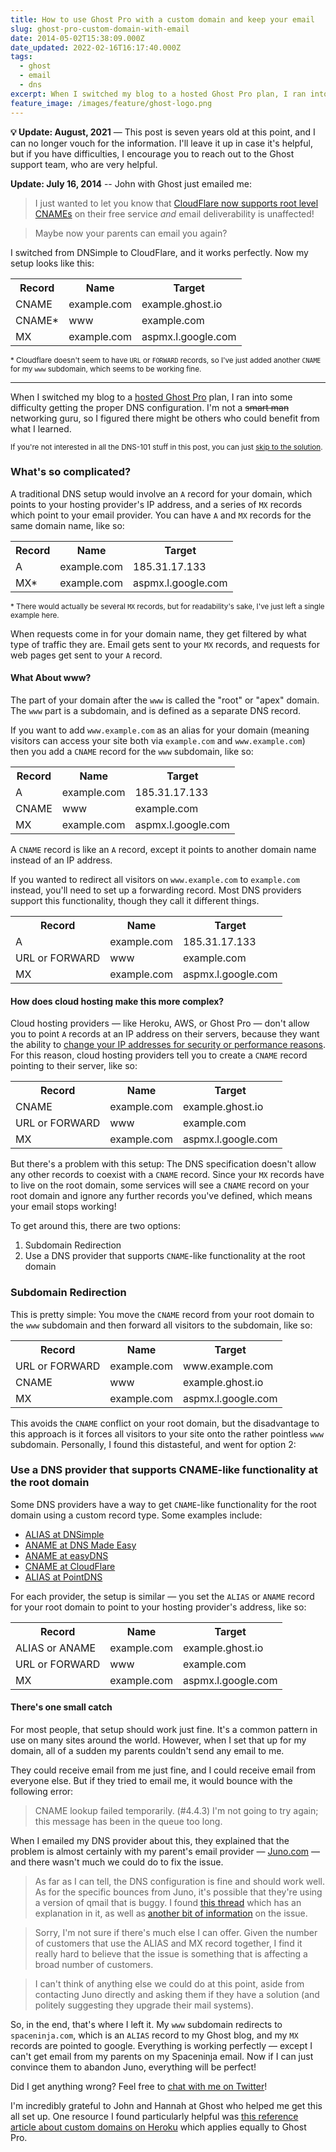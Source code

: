 ```yaml
---
title: How to use Ghost Pro with a custom domain and keep your email
slug: ghost-pro-custom-domain-with-email
date: 2014-05-02T15:38:09.000Z
date_updated: 2022-02-16T16:17:40.000Z
tags:
  - ghost
  - email
  - dns
excerpt: When I switched my blog to a hosted Ghost Pro plan, I ran into some difficulty getting the proper DNS configuration. I'm not a networking guru, so I figured there might be others who could benefit from what I learned.
feature_image: /images/feature/ghost-logo.png
---
```


**💡 Update: August, 2021** — This post is seven years old at this point, and I can no longer vouch for the information. I'll leave it up in case it's helpful, but if you have difficulties, I encourage you to reach out to the Ghost support team, who are very helpful.

**Update: July 16, 2014** -- John with Ghost just emailed me:

> I just wanted to let you know that [CloudFlare now supports root level CNAMEs](https://support.cloudflare.com/hc/en-us/articles/200169056-CNAME-Flattening-RFC-compliant-support-for-CNAME-at-the-root) on their free service _and_ email deliverability is unaffected!

> Maybe now your parents can email you again?

I switched from DNSimple to CloudFlare, and it works perfectly. Now my setup looks like this:

<table>
<tr>
<th>Record</th>
<th>Name</th>
<th>Target</th>
</tr>
<tr>
<td>CNAME</td>
<td>example.com</td>
<td>example.ghost.io</td>
</tr>
<tr>
<td>CNAME*</td>
<td>www</td>
<td>example.com</td>
</tr>
<tr>
<td>MX</td>
<td>example.com</td>
<td>aspmx.l.google.com</td>
</tr>
</table>

<small>\* Cloudflare doesn't seem to have <code>URL</code> or <code>FORWARD</code> records, so I've just added another <code>CNAME</code> for my <code>www</code> subdomain, which seems to be working fine.</small>

---

When I switched my blog to a [hosted Ghost Pro](https://ghost.org/pricing/) plan, I ran into some difficulty getting the proper DNS configuration. I'm not a <s>smart man</s> networking guru, so I figured there might be others who could benefit from what I learned.

<small>If you're not interested in all the DNS-101 stuff in this post, you can just [skip to the solution](#alias-provider).</small>

### What's so complicated?

A traditional DNS setup would involve an `A` record for your domain, which points to your hosting provider's IP address, and a series of `MX` records which point to your email provider. You can have `A` and `MX` records for the same domain name, like so:

<table>
<tr>
<th>Record</th>
<th>Name</th>
<th>Target</th>
</tr>
<tr>
<td>A</td>
<td>example.com</td>
<td>185.31.17.133</td>
</tr>
<tr>
<td>MX*</td>
<td>example.com</td>
<td>aspmx.l.google.com</td>
</tr>
</table>

<small>\* There would actually be several <code>MX</code> records, but for readability's sake, I've just left a single example here.</small>

When requests come in for your domain name, they get filtered by what type of traffic they are. Email gets sent to your `MX` records, and requests for web pages get sent to your `A` record.

#### What About www?

The part of your domain after the `www` is called the "root" or "apex" domain. The `www` part is a subdomain, and is defined as a separate DNS record.

If you want to add `www.example.com` as an alias for your domain (meaning visitors can access your site both via `example.com` and `www.example.com`) then you add a `CNAME` record for the `www` subdomain, like so:

<table>
<tr>
<th>Record</th>
<th>Name</th>
<th>Target</th>
</tr>
<tr>
<td>A</td>
<td>example.com</td>
<td>185.31.17.133</td>
</tr>
<tr>
<td>CNAME</td>
<td>www</td>
<td>example.com</td>
</tr>
<tr>
<td>MX</td>
<td>example.com</td>
<td>aspmx.l.google.com</td>
</tr>
</table>

A `CNAME` record is like an `A` record, except it points to another domain name instead of an IP address.

If you wanted to redirect all visitors on `www.example.com` to `example.com` instead, you'll need to set up a forwarding record. Most DNS providers support this functionality, though they call it different things.

<table>
<tr>
<th>Record</th>
<th>Name</th>
<th>Target</th>
</tr>
<tr>
<td>A</td>
<td>example.com</td>
<td>185.31.17.133</td>
</tr>
<tr>
<td>URL or FORWARD</td>
<td>www</td>
<td>example.com</td>
</tr>
<tr>
<td>MX</td>
<td>example.com</td>
<td>aspmx.l.google.com</td>
</tr>
</table>

#### How does cloud hosting make this more complex?

Cloud hosting providers — like Heroku, AWS, or Ghost Pro — don't allow you to point `A` records at an IP address on their servers, because they want the ability to [change your IP addresses for security or performance reasons](https://devcenter.heroku.com/articles/apex-domains). For this reason, cloud hosting providers tell you to create a `CNAME` record pointing to their server, like so:

<table>
<tr>
<th>Record</th>
<th>Name</th>
<th>Target</th>
</tr>
<tr>
<td>CNAME</td>
<td>example.com</td>
<td>example.ghost.io</td>
</tr>
<tr>
<td>URL or FORWARD</td>
<td>www</td>
<td>example.com</td>
</tr>
<tr>
<td>MX</td>
<td>example.com</td>
<td>aspmx.l.google.com</td>
</tr>
</table>

But there's a problem with this setup: The DNS specification doesn't allow any other records to coexist with a `CNAME` record. Since your `MX` records have to live on the root domain, some services will see a `CNAME` record on your root domain and ignore any further records you've defined, which means your email stops working!

To get around this, there are two options:

1. Subdomain Redirection
2. Use a DNS provider that supports `CNAME`-like functionality at the root domain

### Subdomain Redirection

This is pretty simple: You move the `CNAME` record from your root domain to the `www` subdomain and then forward all visitors to the subdomain, like so:

<table>
<tr>
<th>Record</th>
<th>Name</th>
<th>Target</th>
</tr>
<tr>
<td>URL or FORWARD</td>
<td>example.com</td>
<td>www.example.com</td>
</tr>
<tr>
<td>CNAME</td>
<td>www</td>
<td>example.ghost.io</td>
</tr>
<tr>
<td>MX</td>
<td>example.com</td>
<td>aspmx.l.google.com</td>
</tr>
</table>

This avoids the `CNAME` conflict on your root domain, but the disadvantage to this approach is it forces all visitors to your site onto the rather pointless `www` subdomain. Personally, I found this distasteful, and went for option 2:

### Use a DNS provider that supports CNAME-like functionality at the root domain

Some DNS providers have a way to get `CNAME`-like functionality for the root domain using a custom record type. Some examples include:

- [ALIAS at DNSimple](http://support.dnsimple.com/articles/alias-record)
- [ANAME at DNS Made Easy](http://www.dnsmadeeasy.com/technology/aname-records/)
- [ANAME at easyDNS](http://docs.easydns.com/aname-records/)
- [CNAME at CloudFlare](https://support.cloudflare.com/hc/en-us/articles/200169056-Does-CloudFlare-support-CNAME-APEX-at-the-root-)
- [ALIAS at PointDNS](https://devcenter.heroku.com/articles/pointdns)

For each provider, the setup is similar — you set the `ALIAS` or `ANAME` record for your root domain to point to your hosting provider's address, like so:

<table>
<tr>
<th>Record</th>
<th>Name</th>
<th>Target</th>
</tr>
<tr>
<td>ALIAS or ANAME</td>
<td>example.com</td>
<td>example.ghost.io</td>
</tr>
<tr>
<td>URL or FORWARD</td>
<td>www</td>
<td>example.com</td>
</tr>
<tr>
<td>MX</td>
<td>example.com</td>
<td>aspmx.l.google.com</td>
</tr>
</table>

#### There's one small catch

For most people, that setup should work just fine. It's a common pattern in use on many sites around the world. However, when I set that up for my domain, all of a sudden my parents couldn't send any email to me.

They could receive email from me just fine, and I could receive email from everyone else. But if they tried to email me, it would bounce with the following error:

> CNAME lookup failed temporarily. (#4.4.3)
> I'm not going to try again; this message has been in the queue too long.

When I emailed my DNS provider about this, they explained that the problem is almost certainly with my parent's email provider — [Juno.com](http://juno.com) — and there wasn't much we could do to fix the issue.

> As far as I can tell, the DNS configuration is fine and should work well. As for the specific bounces from Juno, it's possible that they're using a version of qmail that is buggy. I found [this thread](https://productforums.google.com/forum/#!topic/apps/mIGTQVZiFxo) which has an explanation in it, as well as [another bit of information](http://www.lifewithqmail.org/lwq.html#dns-problem) on the issue.

> Sorry, I'm not sure if there's much else I can offer. Given the number of customers that use the ALIAS and MX record together, I find it really hard to believe that the issue is something that is affecting a broad number of customers.

> I can't think of anything else we could do at this point, aside from contacting Juno directly and asking them if they have a solution (and politely suggesting they upgrade their mail systems).

So, in the end, that's where I left it. My `www` subdomain redirects to `spaceninja.com`, which is an `ALIAS` record to my Ghost blog, and my `MX` records are pointed to google. Everything is working perfectly — except I can't get email from my parents on my Spaceninja email. Now if I can just convince them to abandon Juno, everything will be perfect!

Did I get anything wrong? Feel free to [chat with me on Twitter](http://twitter.com/spaceninja)!

<aside>

I'm incredibly grateful to John and Hannah at Ghost who helped me get this all set up. One resource I found particularly helpful was [this reference article about custom domains on Heroku](https://devcenter.heroku.com/articles/custom-domains#root-domain) which applies equally to Ghost Pro.

</aside>
